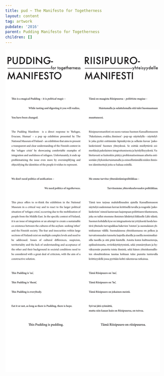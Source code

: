 ```yaml
---
title: pud ~ The Manifesto for Togetherness
layout: content
tag: artwork
pubdate: '2016'
parent: Pudding Manifesto for Togetherness
children: []
---
```

![](/assets/img/riisipuddingmanifestotulostustupla.jpg)
